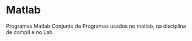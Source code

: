 # Matlab
Programas Matlab
Conjunto de Programas usados no matlab, na disciplina de compII e no Lab.

